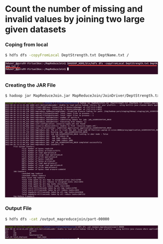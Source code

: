 
# Count the number of missing and invalid values by joining two large given datasets


### Coping from local
```bash
$ hdfs dfs -copyFromLocal DeptStrength.txt DeptName.txt /
```
<img src="img/loc1.webp">


### Creating the JAR File
```bash
$ hadoop jar MapReduceJoin.jar MapReduceJoin/JoinDriver/DeptStrength.txt /DeptName.txt /output_mapreducejoin
```

<img src="img/loc23.png">


<br>

### Output File
```bash
$ hdfs dfs -cat /output_mapreducejoin/part-00000

```
<img src="img/loc24.png">